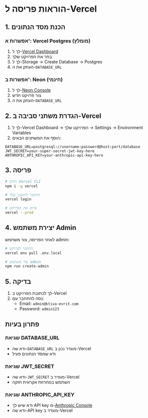 # הוראות פריסה ל-Vercel

## 1. הכנת מסד הנתונים

### אפשרות א': Vercel Postgres (מומלץ)
1. לך ל-[Vercel Dashboard](https://vercel.com/dashboard)
2. בחר את הפרויקט שלך
3. לך ל-Storage → Create Database → Postgres
4. העתק את ה-`DATABASE_URL`

### אפשרות ב': Neon (חינמי)
1. לך ל-[Neon Console](https://console.neon.tech/)
2. צור פרויקט חדש
3. העתק את ה-`DATABASE_URL`

## 2. הגדרת משתני סביבה ב-Vercel

1. לך ל-Vercel Dashboard → הפרויקט שלך → Settings → Environment Variables
2. הוסף את המשתנים הבאים:

```
DATABASE_URL=postgresql://username:password@host:port/database
JWT_SECRET=your-super-secret-jwt-key-here
ANTHROPIC_API_KEY=your-anthropic-api-key-here
```

## 3. פריסה

```bash
# התקן Vercel CLI
npm i -g vercel

# התחבר לחשבון שלך
vercel login

# פרוס את הפרויקט
vercel --prod
```

## 4. יצירת משתמש Admin

לאחר הפריסה, צור משתמש admin:

```bash
# התחבר לפרויקט
vercel env pull .env.local

# צור משתמש admin
npm run create-admin
```

## 5. בדיקה

1. לך לכתובת הפרויקט ב-Vercel
2. נסה להתחבר עם:
   - Email: `admin@ktiva-evrit.com`
   - Password: `admin123`

## פתרון בעיות

### שגיאת DATABASE_URL
- ודא שה-`DATABASE_URL` מוגדר נכון ב-Vercel
- ודא שמסד הנתונים פעיל

### שגיאת JWT_SECRET
- ודא שה-`JWT_SECRET` מוגדר ב-Vercel
- השתמש במחרוזת אקראית חזקה

### שגיאת ANTHROPIC_API_KEY
- ודא שיש לך API key מ-[Anthropic Console](https://console.anthropic.com/)
- ודא שה-API key מוגדר ב-Vercel
